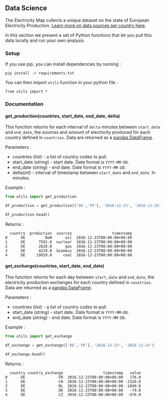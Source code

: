 ## Data Science

The Electricity Map collects a unique dataset on the state of European Electricity Production. [Learn more on data sources per country here](https://github.com/corradio/electricitymap#data-sources).  

In this section we present a set of Python functions that let you pull this data locally and run your own analysis.

### Setup

If you use pip, you can install dependencies by running :

```
pip install -r requirements.txt
```

You can then import `utils` function in your python file :

```
from utils import *
```

### Documentation

#### get_production(countries, start_date, end_date, delta)

This function returns for each interval of `delta` minutes between `start_date` and `end_date`, the sources and amount of electricity produced for each country defined in `countries`.
Data are returned as a [pandas DataFrame](http://pandas.pydata.org/pandas-docs/stable/generated/pandas.DataFrame.html).

Parameters :

- countries (*list*) - a list of country codes to pull.
- start_date (*string*) - start date. Date format is `YYYY-MM-DD`.
- end_date (*string*) - end date. Date format is `YYYY-MM-DD`.
- delta(*int*) - interval of timestamp between `start_date` and `end_date`. In minutes.

Example :

```python
from utils import get_production

df_production = get_production(['DE','FR'], '2016-12-23', '2016-12-24', 1440)

df_production.head()
```

Returns :

```
  country  production  sources                  timestamp
0      DE         NaN      oil  2016-12-23T00:00:00+00:00
1      DE      7562.0  nuclear  2016-12-23T00:00:00+00:00
2      DE      2828.0      gas  2016-12-23T00:00:00+00:00
3      DE      4229.0  biomass  2016-12-23T00:00:00+00:00
4      DE     19919.0     coal  2016-12-23T00:00:00+00:00
```

#### get_exchange(countries, start_date, end_date)

This function returns for each day between `start_date` and `end_date`, the electricity production exchanges for each country defined in `countries`. Data are returned as a [pandas DataFrame](http://pandas.pydata.org/pandas-docs/stable/generated/pandas.DataFrame.html).

Parameters :

- countries (*list*) - a list of country codes to pull.
- start_date (*string*) - start date. Date format is `YYYY-MM-DD`.
- end_date (*string*) - end date. Date format is `YYYY-MM-DD`.

Example :

```python
from utils import get_exchange

df_exchange = get_exchange(['DE','FR'], '2016-12-23', '2016-12-24')

df_exchange.head()
```

Returns :

```
  country country_exchange                  timestamp   value
0      DE               FR  2016-12-23T00:00:00+00:00   176.0
1      DE               CH  2016-12-23T00:00:00+00:00 -2320.0
2      DE               NL  2016-12-23T00:00:00+00:00 -1840.0
3      DE               DK  2016-12-23T00:00:00+00:00   -79.0
4      DE               CZ  2016-12-23T00:00:00+00:00  -476.0
```
